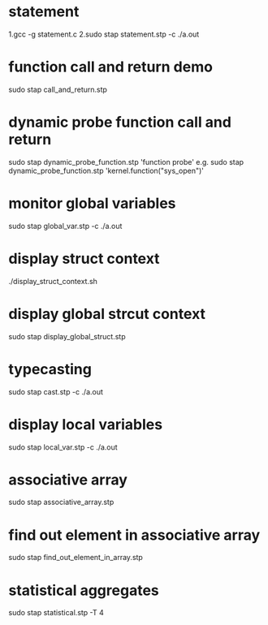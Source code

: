 # statement
1.gcc -g statement.c
2.sudo stap statement.stp -c ./a.out
# function call and return demo
sudo stap call_and_return.stp
# dynamic probe function call and return
sudo stap dynamic_probe_function.stp 'function probe'
e.g. sudo stap dynamic_probe_function.stp 'kernel.function("sys_open")'
# monitor global variables
sudo stap global_var.stp -c ./a.out
# display struct context
./display_struct_context.sh
# display global strcut context
sudo stap display_global_struct.stp
# typecasting
sudo stap cast.stp -c ./a.out 
# display local variables
sudo stap local_var.stp -c ./a.out
# associative array
sudo stap associative_array.stp
# find out element in associative array
sudo stap find_out_element_in_array.stp
# statistical aggregates
sudo stap statistical.stp -T 4

